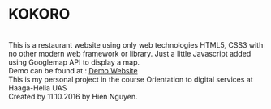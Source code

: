 # KOKORO
<br>
This is a restaurant website using only web technologies HTML5, CSS3 with no other modern web framework or library. Just a little Javascript added using Googlemap API to display a map. <br>
Demo can be found at : <a href="http://myy.haaga-helia.fi/~a1603173/KOKORO/src/" targer="_blank">Demo Website</a>
<br>
This is my personal project in the course Orientation to digital services at Haaga-Helia UAS 
<br>
Created by 11.10.2016 by Hien Nguyen.
